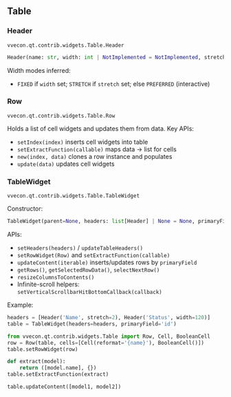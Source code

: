 ## Table

### Header
`vvecon.qt.contrib.widgets.Table.Header`

```python
Header(name: str, width: int | NotImplemented = NotImplemented, stretch: int | NotImplemented = 1, headerType: int = Header.SINGLE_LINE)
```

Width modes inferred:
- `FIXED` if `width` set; `STRETCH` if `stretch` set; else `PREFERRED` (interactive)

### Row
`vvecon.qt.contrib.widgets.Table.Row`

Holds a list of cell widgets and updates them from data.
Key APIs:
- `setIndex(index)` inserts cell widgets into table
- `setExtractFunction(callable)` maps data → list for cells
- `new(index, data)` clones a row instance and populates
- `update(data)` updates cell widgets

### TableWidget
`vvecon.qt.contrib.widgets.Table.TableWidget`

Constructor:
```python
TableWidget(parent=None, headers: list[Header] | None = None, primaryField: str = 'id')
```

APIs:
- `setHeaders(headers)` / `updateTableHeaders()`
- `setRowWidget(Row)` and `setExtractFunction(callable)`
- `updateContent(iterable)` inserts/updates rows by `primaryField`
- `getRows()`, `getSelectedRowData()`, `selectNextRow()`
- `resizeColumnsToContents()`
- Infinite-scroll helpers: `setVerticalScrollbarHitBottomCallback(callback)`

Example:
```python
headers = [Header('Name', stretch=2), Header('Status', width=120)]
table = TableWidget(headers=headers, primaryField='id')

from vvecon.qt.contrib.widgets.Table import Row, Cell, BooleanCell
row = Row(table, cells=[Cell(reformat='{name}'), BooleanCell()])
table.setRowWidget(row)

def extract(model):
    return ([model.name], {})
table.setExtractFunction(extract)

table.updateContent([model1, model2])
```


